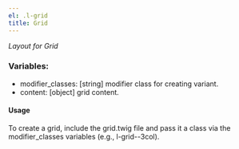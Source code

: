 ```yaml
---
el: .l-grid
title: Grid
---
```

_Layout for Grid_

### Variables:
* modifier_classes: [string] modifier class for creating variant.
* content: [object] grid content.

#### Usage
To create a grid, include the grid.twig file and pass it a class via the
modifier_classes variables (e.g., l-grid--3col).